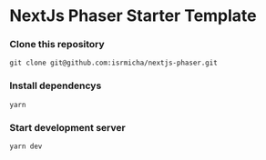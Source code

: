 # NextJs Phaser Starter Template

### Clone this repository

    git clone git@github.com:isrmicha/nextjs-phaser.git

### Install dependencys

    yarn


### Start development server

    yarn dev
